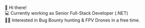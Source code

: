 👋 Hi there! \
💻 Currently working as Senior Full-Stack Developer (.NET) \
🐱‍👤 Interested in Bug Bounty hunting & FPV Drones in a free time.

